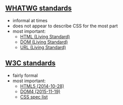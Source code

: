 ## [WHATWG standards](https://whatwg.org/specs/)
- informal at times
- does not appear to describe CSS for the most part
- most important:
    - [HTML (Living Standard)](https://html.spec.whatwg.org/multipage/)
    - [DOM (Living Standard)](https://dom.spec.whatwg.org/)
    - [URL (Living Standard)](https://url.spec.whatwg.org/)

## [W3C standards](https://www.w3.org/standards/)
- fairly formal
- most important:
    - [HTML5 (2014-10-28)](https://www.w3.org/TR/2014/REC-html5-20141028/)
    - [DOM4 (2015-11-19)](https://www.w3.org/TR/2015/REC-dom-20151119/)
    - [CSS spec list](https://www.w3.org/TR/CSS/#css)
